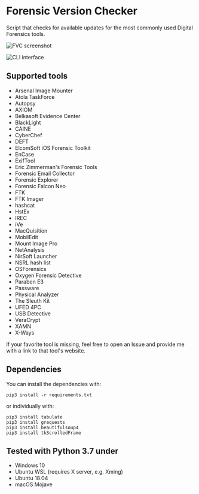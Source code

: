 # Forensic Version Checker
Script that checks for available updates for the most commonly used Digital Forensics tools.

![FVC screenshot](https://github.com/jankais3r/Forensic-Version-Checker/blob/master/screen.png)


![CLI interface](https://github.com/jankais3r/Forensic-Version-Checker/blob/master/cli.png)

## Supported tools
- Arsenal Image Mounter
- Atola TaskForce
- Autopsy
- AXIOM
- Belkasoft Evidence Center
- BlackLight
- CAINE
- CyberChef
- DEFT
- ElcomSoft iOS Forensic Toolkit
- EnCase
- ExifTool
- Eric Zimmerman's Forensic Tools
- Forensic Email Collector
- Forensic Explorer
- Forensic Falcon Neo
- FTK
- FTK Imager
- hashcat
- HstEx
- IREC
- iVe
- MacQuisition
- MobilEdit
- Mount Image Pro
- NetAnalysis
- NirSoft Launcher
- NSRL hash list
- OSForensics
- Oxygen Forensic Detective
- Paraben E3
- Passware
- Physical Analyzer
- The Sleuth Kit
- UFED 4PC
- USB Detective
- VeraCrypt
- XAMN
- X-Ways

If your favorite tool is missing, feel free to open an Issue and provide me with a link to that tool's website.

## Dependencies

You can install the dependencies with:

```
pip3 install -r requirements.txt
```

or individually with:

```
pip3 install tabulate
pip3 install grequests
pip3 install beautifulsoup4
pip3 install tkScrolledFrame
```

## Tested with Python 3.7 under
- Windows 10
- Ubuntu WSL (requires X server, e.g. Xming)
- Ubuntu 18.04
- macOS Mojave
